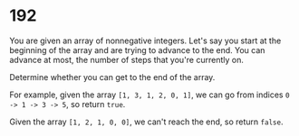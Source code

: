 [_metadata_:number]:-      "192"
[_metadata_:difficulty]:-  "Medium"
[_metadata_:asker]:-       "Google"
[_metadata_:tags]:-        "list"

# 192

You are given an array of nonnegative integers. Let's say you start at the beginning of the array and are trying to advance to the end. You can advance at most, the number of steps that you're currently on.

Determine whether you can get to the end of the array.

For example, given the array `[1, 3, 1, 2, 0, 1]`, we can go from indices `0 -> 1 -> 3 -> 5`, so return `true`.

Given the array `[1, 2, 1, 0, 0]`, we can't reach the end, so return `false`.
